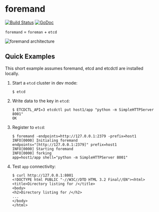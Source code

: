 # foremand

[![Build Status](https://travis-ci.org/huazhihao/foremand.svg?branch=master)](https://travis-ci.org/huazhihao/foremand)
[![GoDoc](https://godoc.org/github.com/huazhihao/foremand?status.svg)](https://godoc.org/github.com/huazhihao/foremand)

`foremand` = `foreman` + `etcd`

![foremand architecture](https://www.plantuml.com/plantuml/png/jL112i8m4BplA_O3aJPUfDJYFyH3J28jDjcGfeWt7v6Z1z_YK_eIKriiUdVsiClim32pwuBmeJSjG7Tkh1DU63HaITQUZCRWUmqWM-eLwY0L21d88pdjHJh0aj9OKnTotCDxmpO1XXY7UCFoM9t8QoEi0fO0pySoGxoF6k5SZiKwop9O9Vn8uYpXM6n6oM6nvBCb_xlbc1nBnZwv2xpu9kZfmLWrLL1WTxNoc-GpkTDMfPfV "architecture")

## Quick Examples

This short example assumes foremand, etcd and etcdctl are installed locally.

1. Start a `etcd` cluster in dev mode:

    ```shell
    $ etcd
    ```

1. Write data to the key in `etcd`:

    ```shell
    $ ETCDCTL_API=3 etcdctl put host1/app "python -m SimpleHTTPServer 8001"
    OK
    ```

1. Register to `etcd`:

    ```shell
    $ foremand -endpoints=http://127.0.0.1:2379 -prefix=host1
    INFO[0000] Initialing foremand                           endpoints="[http://127.0.0.1:2379]" prefix=host1
    INFO[0000] Starting foremand
    INFO[0000] forking                                       app=host1/app shell="python -m SimpleHTTPServer 8001"
    ```

1. Test `app` connectivity:

    ```shell
    $ curl http://127.0.0.1:8001
    <!DOCTYPE html PUBLIC "-//W3C//DTD HTML 3.2 Final//EN"><html>
    <title>Directory listing for /</title>
    <body>
    <h2>Directory listing for /</h2>
    ...
    </body>
    </html>
    ```

